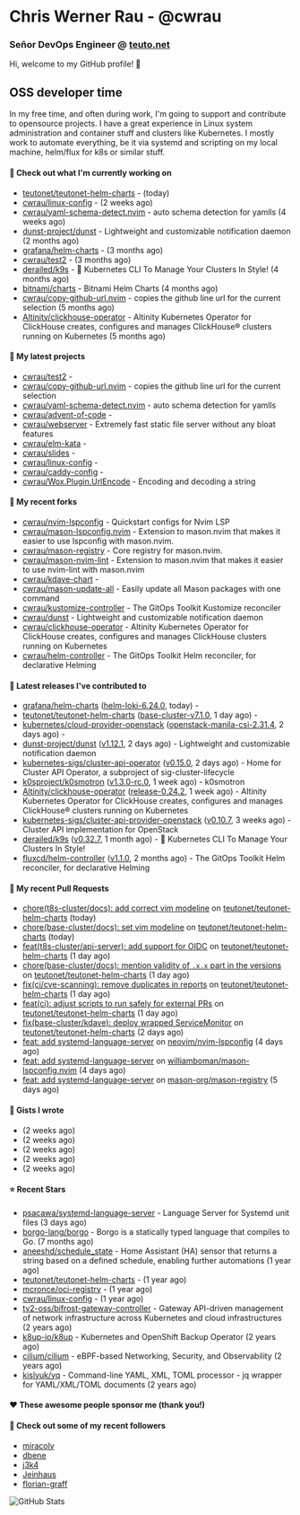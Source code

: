 # Chris Werner Rau - @cwrau
### Señor DevOps Engineer @ [teuto.net](https://teuto.net)

Hi, welcome to my GitHub profile! 👋

## OSS developer time
In my free time, and often during work, I'm going to support and contribute to opensource projects. I have a great experience in Linux system administration and container stuff and clusters like Kubernetes. I mostly work to automate everything, be it via systemd and scripting on my local machine, helm/flux for k8s or similar stuff.

#### 👷 Check out what I'm currently working on

- [teutonet/teutonet-helm-charts](https://github.com/teutonet/teutonet-helm-charts) -  (today)
- [cwrau/linux-config](https://github.com/cwrau/linux-config) -  (2 weeks ago)
- [cwrau/yaml-schema-detect.nvim](https://github.com/cwrau/yaml-schema-detect.nvim) - auto schema detection for yamlls (4 weeks ago)
- [dunst-project/dunst](https://github.com/dunst-project/dunst) - Lightweight and customizable notification daemon (2 months ago)
- [grafana/helm-charts](https://github.com/grafana/helm-charts) -  (3 months ago)
- [cwrau/test2](https://github.com/cwrau/test2) -  (3 months ago)
- [derailed/k9s](https://github.com/derailed/k9s) - 🐶 Kubernetes CLI To Manage Your Clusters In Style! (4 months ago)
- [bitnami/charts](https://github.com/bitnami/charts) - Bitnami Helm Charts (4 months ago)
- [cwrau/copy-github-url.nvim](https://github.com/cwrau/copy-github-url.nvim) - copies the github line url for the current selection (5 months ago)
- [Altinity/clickhouse-operator](https://github.com/Altinity/clickhouse-operator) - Altinity Kubernetes Operator for ClickHouse creates, configures and manages ClickHouse® clusters running on Kubernetes (5 months ago)

#### 🌱 My latest projects

- [cwrau/test2](https://github.com/cwrau/test2) - 
- [cwrau/copy-github-url.nvim](https://github.com/cwrau/copy-github-url.nvim) - copies the github line url for the current selection
- [cwrau/yaml-schema-detect.nvim](https://github.com/cwrau/yaml-schema-detect.nvim) - auto schema detection for yamlls
- [cwrau/advent-of-code](https://github.com/cwrau/advent-of-code) - 
- [cwrau/webserver](https://github.com/cwrau/webserver) - Extremely fast static file server without any bloat features
- [cwrau/elm-kata](https://github.com/cwrau/elm-kata) - 
- [cwrau/slides](https://github.com/cwrau/slides) - 
- [cwrau/linux-config](https://github.com/cwrau/linux-config) - 
- [cwrau/caddy-config](https://github.com/cwrau/caddy-config) - 
- [cwrau/Wox.Plugin.UrlEncode](https://github.com/cwrau/Wox.Plugin.UrlEncode) - Encoding and decoding a string

#### 🍴 My recent forks

- [cwrau/nvim-lspconfig](https://github.com/cwrau/nvim-lspconfig) - Quickstart configs for Nvim LSP
- [cwrau/mason-lspconfig.nvim](https://github.com/cwrau/mason-lspconfig.nvim) - Extension to mason.nvim that makes it easier to use lspconfig with mason.nvim.
- [cwrau/mason-registry](https://github.com/cwrau/mason-registry) - Core registry for mason.nvim.
- [cwrau/mason-nvim-lint](https://github.com/cwrau/mason-nvim-lint) - Extension to mason.nvim that makes it easier to use nvim-lint with mason.nvim
- [cwrau/kdave-chart](https://github.com/cwrau/kdave-chart) - 
- [cwrau/mason-update-all](https://github.com/cwrau/mason-update-all) - Easily update all Mason packages with one command
- [cwrau/kustomize-controller](https://github.com/cwrau/kustomize-controller) - The GitOps Toolkit Kustomize reconciler
- [cwrau/dunst](https://github.com/cwrau/dunst) - Lightweight and customizable notification daemon
- [cwrau/clickhouse-operator](https://github.com/cwrau/clickhouse-operator) - Altinity Kubernetes Operator for ClickHouse creates, configures and manages ClickHouse clusters running on Kubernetes
- [cwrau/helm-controller](https://github.com/cwrau/helm-controller) - The GitOps Toolkit Helm reconciler, for declarative Helming

#### 🔭 Latest releases I've contributed to

- [grafana/helm-charts](https://github.com/grafana/helm-charts) ([helm-loki-6.24.0](https://github.com/grafana/helm-charts/releases/tag/helm-loki-6.24.0), today) - 
- [teutonet/teutonet-helm-charts](https://github.com/teutonet/teutonet-helm-charts) ([base-cluster-v7.1.0](https://github.com/teutonet/teutonet-helm-charts/releases/tag/base-cluster-v7.1.0), 1 day ago) - 
- [kubernetes/cloud-provider-openstack](https://github.com/kubernetes/cloud-provider-openstack) ([openstack-manila-csi-2.31.4](https://github.com/kubernetes/cloud-provider-openstack/releases/tag/openstack-manila-csi-2.31.4), 2 days ago) - 
- [dunst-project/dunst](https://github.com/dunst-project/dunst) ([v1.12.1](https://github.com/dunst-project/dunst/releases/tag/v1.12.1), 2 days ago) - Lightweight and customizable notification daemon
- [kubernetes-sigs/cluster-api-operator](https://github.com/kubernetes-sigs/cluster-api-operator) ([v0.15.0](https://github.com/kubernetes-sigs/cluster-api-operator/releases/tag/v0.15.0), 2 days ago) - Home for Cluster API Operator, a subproject of sig-cluster-lifecycle
- [k0sproject/k0smotron](https://github.com/k0sproject/k0smotron) ([v1.3.0-rc.0](https://github.com/k0sproject/k0smotron/releases/tag/v1.3.0-rc.0), 1 week ago) - k0smotron
- [Altinity/clickhouse-operator](https://github.com/Altinity/clickhouse-operator) ([release-0.24.2](https://github.com/Altinity/clickhouse-operator/releases/tag/release-0.24.2), 1 week ago) - Altinity Kubernetes Operator for ClickHouse creates, configures and manages ClickHouse® clusters running on Kubernetes
- [kubernetes-sigs/cluster-api-provider-openstack](https://github.com/kubernetes-sigs/cluster-api-provider-openstack) ([v0.10.7](https://github.com/kubernetes-sigs/cluster-api-provider-openstack/releases/tag/v0.10.7), 3 weeks ago) - Cluster API implementation for OpenStack
- [derailed/k9s](https://github.com/derailed/k9s) ([v0.32.7](https://github.com/derailed/k9s/releases/tag/v0.32.7), 1 month ago) - 🐶 Kubernetes CLI To Manage Your Clusters In Style!
- [fluxcd/helm-controller](https://github.com/fluxcd/helm-controller) ([v1.1.0](https://github.com/fluxcd/helm-controller/releases/tag/v1.1.0), 2 months ago) - The GitOps Toolkit Helm reconciler, for declarative Helming

#### 🔨 My recent Pull Requests

- [chore(t8s-cluster/docs): add correct vim modeline](https://github.com/teutonet/teutonet-helm-charts/pull/1274) on [teutonet/teutonet-helm-charts](https://github.com/teutonet/teutonet-helm-charts) (today)
- [chore(base-cluster/docs): set vim modeline](https://github.com/teutonet/teutonet-helm-charts/pull/1273) on [teutonet/teutonet-helm-charts](https://github.com/teutonet/teutonet-helm-charts) (today)
- [feat(t8s-cluster/api-server): add support for OIDC](https://github.com/teutonet/teutonet-helm-charts/pull/1272) on [teutonet/teutonet-helm-charts](https://github.com/teutonet/teutonet-helm-charts) (1 day ago)
- [chore(base-cluster/docs): mention validity of `.x.x` part in the versions](https://github.com/teutonet/teutonet-helm-charts/pull/1271) on [teutonet/teutonet-helm-charts](https://github.com/teutonet/teutonet-helm-charts) (1 day ago)
- [fix(ci/cve-scanning): remove duplicates in reports](https://github.com/teutonet/teutonet-helm-charts/pull/1270) on [teutonet/teutonet-helm-charts](https://github.com/teutonet/teutonet-helm-charts) (1 day ago)
- [feat(ci): adjust scripts to run safely for external PRs](https://github.com/teutonet/teutonet-helm-charts/pull/1269) on [teutonet/teutonet-helm-charts](https://github.com/teutonet/teutonet-helm-charts) (1 day ago)
- [fix(base-cluster/kdave): deploy wrapped ServiceMonitor](https://github.com/teutonet/teutonet-helm-charts/pull/1267) on [teutonet/teutonet-helm-charts](https://github.com/teutonet/teutonet-helm-charts) (2 days ago)
- [feat: add systemd-language-server](https://github.com/neovim/nvim-lspconfig/pull/3514) on [neovim/nvim-lspconfig](https://github.com/neovim/nvim-lspconfig) (4 days ago)
- [feat: add systemd-language-server](https://github.com/williamboman/mason-lspconfig.nvim/pull/499) on [williamboman/mason-lspconfig.nvim](https://github.com/williamboman/mason-lspconfig.nvim) (4 days ago)
- [feat: add systemd-language-server](https://github.com/mason-org/mason-registry/pull/8228) on [mason-org/mason-registry](https://github.com/mason-org/mason-registry) (5 days ago)

#### 📓 Gists I wrote

- [](https://gist.github.com/0e28b4d4710c73a34739685c9f199e44) (2 weeks ago)
- [](https://gist.github.com/8dc78966e72708091192cf38f7eb2780) (2 weeks ago)
- [](https://gist.github.com/a22d8507981571d7e9aac8bb05edc108) (2 weeks ago)
- [](https://gist.github.com/367ecd6cab9726a70ea274a673a58701) (2 weeks ago)
- [](https://gist.github.com/110631239f138fca4ecfa4b9ab9db085) (2 weeks ago)

#### ⭐ Recent Stars

- [psacawa/systemd-language-server](https://github.com/psacawa/systemd-language-server) - Language Server for Systemd unit files (3 days ago)
- [borgo-lang/borgo](https://github.com/borgo-lang/borgo) - Borgo is a statically typed language that compiles to Go. (7 months ago)
- [aneeshd/schedule_state](https://github.com/aneeshd/schedule_state) - Home Assistant (HA) sensor that returns a string based on a defined schedule, enabling further automations (1 year ago)
- [teutonet/teutonet-helm-charts](https://github.com/teutonet/teutonet-helm-charts) -  (1 year ago)
- [mcronce/oci-registry](https://github.com/mcronce/oci-registry) -  (1 year ago)
- [cwrau/linux-config](https://github.com/cwrau/linux-config) -  (1 year ago)
- [tv2-oss/bifrost-gateway-controller](https://github.com/tv2-oss/bifrost-gateway-controller) - Gateway API-driven management of network infrastructure across Kubernetes and cloud infrastructures (2 years ago)
- [k8up-io/k8up](https://github.com/k8up-io/k8up) - Kubernetes and OpenShift Backup Operator (2 years ago)
- [cilium/cilium](https://github.com/cilium/cilium) - eBPF-based Networking, Security, and Observability (2 years ago)
- [kislyuk/yq](https://github.com/kislyuk/yq) - Command-line YAML, XML, TOML processor - jq wrapper for YAML/XML/TOML documents (2 years ago)

#### ❤️ These awesome people sponsor me (thank you!)


#### 👯 Check out some of my recent followers

- [miracoly](https://github.com/miracoly)
- [dbene](https://github.com/dbene)
- [j3k4](https://github.com/j3k4)
- [Jeinhaus](https://github.com/Jeinhaus)
- [florian-graff](https://github.com/florian-graff)

![GitHub Stats](https://github-readme-stats.vercel.app/api?username=cwrau&count_private=false&theme=tokyonight&show_icons=true)
